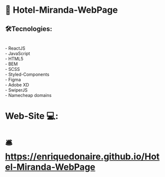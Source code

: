 #   🏨 Hotel-Miranda-WebPage 
##   🛠️Tecnologies: 
<br/>
- ReactJS <br/>
- JavaScript <br/>
- HTML5 <br/>
- BEM <br/>
- SCSS <br/>
- Styled-Components <br/>
- Figma <br/>
- Adobe XD <br/>
- SwiperJS <br/>
- Namecheap domains
<br/>

#  Web-Site  💻: 

# 🛎️ https://enriquedonaire.github.io/Hotel-Miranda-WebPage

                                                                                                                                        

